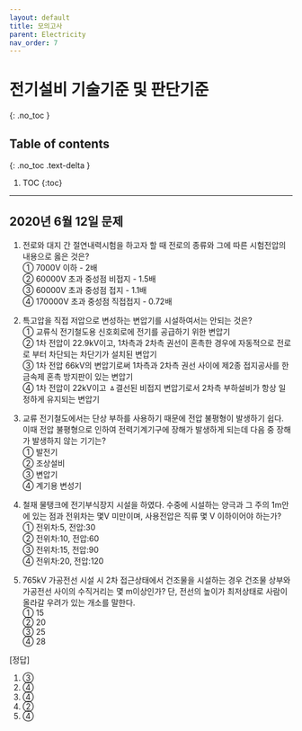```yaml
---
layout: default
title: 모의고사
parent: Electricity
nav_order: 7
---
```


# 전기설비 기술기준 및 판단기준
{: .no_toc }

## Table of contents
{: .no_toc .text-delta }

1. TOC
{:toc}

---

## 2020년 6월 12일 문제

1. 전로와 대지 간 절연내력시험을 하고자 할 때 전로의 종류와 그에 따른 시험전압의 내용으로 옳은 것은?<br>
① 7000V 이하 - 2배<br>
② 60000V 초과 중성점 비접지 - 1.5배<br>
③ 60000V 초과 중성점 접지 - 1.1배<br>
④ 170000V 초과 중성점 직접접지 - 0.72배<br>

2. 특고압을 직접 저압으로 변성하는 변압기를 시설하여서는 안되는 것은?<br>
① 교류식 전기철도용 신호회로에 전기를 공급하기 위한 변압기<br>
② 1차 전압이 22.9kV이고, 1차측과 2차측 권선이 혼촉한 경우에 자동적으로 전로로 부터 차단되는 차단기가 설치된 변압기<br>
③ 1차 전압 66kV의 변압기로써 1차측과 2차측 권선 사이에 제2종 접지공사를 한 금속제 혼촉 방지판이 있는 변압기<br>
④ 1차 전압이 22kV이고 ㅿ결선된 비접지 변압기로서 2차측 부하설비가 항상 일정하게 유지되는 변압기<br>

3. 교류 전기철도에서는 단상 부하를 사용하기 때문에 전압 불평형이 발생하기 쉽다.  이때 전압 불평형으로 인하여 전력기계기구에 장해가 발생하게 되는데 다음 중 장해가 발생하지 않는 기기는?<br>
① 발전기<br>
② 조상설비<br>
③ 변압기<br>
④ 계기용 변성기<br>

4. 철재 물탱크에 전기부식장지 시설을 하였다.  수중에 시설하는 양극과 그 주의 1m안에 있는 점과 전위차는 몇V 미만이며, 사용전압은 직류 몇 V 이하이어야 하는가?<br>
① 전위차:5, 전압:30<br>
② 전위차:10, 전압:60<br>
③ 전위차:15, 전압:90<br>
④ 전위차:20, 전압:120<br>

5. 765kV 가공전선 시설 시 2차 접근상태에서 건조물을 시설하는 경우 건조물 상부와 가공전선 사이의 수직거리는 몇 m이상인가?  단, 전선의 높이가 최저상태로 사람이 올라갈 우려가 있는 개소를 말한다.<br>
① 15<br>
② 20<br>
③ 25<br>
④ 28<br>

[정답]
1. ③
2. ④
3. ④
4. ②
5. ④